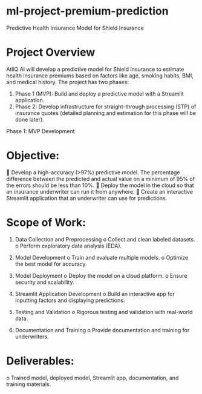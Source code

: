 # ml-project-premium-prediction
Predictive Health Insurance Model for Shield Insurance 


# Project Overview 
AtliQ AI will develop a predictive model for Shield Insurance to estimate health insurance 
premiums based on factors like age, smoking habits, BMI, and medical history. The project has 
two phases: 
1. Phase 1 (MVP): Build and deploy a predictive model with a Streamlit application. 
2. Phase 2: Develop infrastructure for straight-through processing (STP) of insurance quotes 
(detailed planning and estimation for this phase will be done later). 

Phase 1: MVP Development 

# Objective:
 Develop a high-accuracy (>97%) predictive model. The percentage difference between 
the predicted and actual value on a minimum of 95% of the errors should be less than 
10%. 
 Deploy the model in the cloud so that an insurance underwriter can run it from anywhere.
 Create an interactive Streamlit application that an underwriter can use for predictions. 

# Scope of Work:
1. Data Collection and Preprocessing
  o Collect and clean labeled datasets. 
  o Perform exploratory data analysis (EDA).

3. Model Development
  o Train and evaluate multiple models. 
  o Optimize the best model for accuracy. 

4. Model Deployment
  o Deploy the model on a cloud platform. 
  o Ensure security and scalability. 

5. Streamlit Application Development
  o Build an interactive app for inputting factors and displaying predictions. 

6. Testing and Validation
  o Rigorous testing and validation with real-world data. 

7. Documentation and Training
  o Provide documentation and training for underwriters. 

# Deliverables:
  o Trained model, deployed model, Streamlit app, documentation, and training materials.

